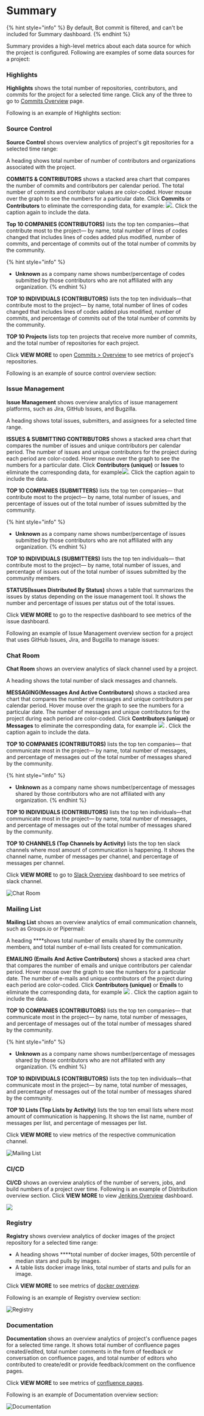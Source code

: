 # Summary

{% hint style="info" %}
By default, Bot commit is filtered, and can't be included for Summary dashboard.
{% endhint %}

Summary provides a high-level metrics about each data source for which the project is configured. Following are examples of some data sources for a project:

### **Highlights**

**Highlights** shows the total number of repositories, contributors, and commits for the project for  a selected time range. Click any of the three to go to [Commits Overview](source-control/git.md#GitRepositories-GitRepositories>Overview) page.

Following is an example of Highlights section:

### **Source Control**

**Source Control** shows overview analytics of project's git repositories for a selected time range:

A heading shows total number of number of contributors and organizations associated with the project.

**COMMITS & CONTRIBUTORS** shows a stacked area chart that compares the number of commits and contributors per calendar period. The total number of commits and contributor values are color-coded. Hover mouse over the graph to see the numbers for a particular date. Click **Commits** or **Contributors** to eliminate the corresponding data, for example: ![](../../../.gitbook/assets/18088223.png). Click the caption again to include the data.

**Top 10 COMPANIES \(**CONTRIBUTORS**\)** lists the top ten companies—that contribute most to the project— by name, total number of lines of codes changed that includes lines of codes added plus modified, number of commits, and percentage of commits out of the total number of commits by the community.

{% hint style="info" %}
* **Unknown** as a company name shows number/percentage of codes submitted by those contributors who are not affiliated with any organization.
{% endhint %}

**TOP 10 INDIVIDUALS \(**CONTRIBUTORS**\)** lists the top ten individuals—that contribute most to the project— by name, total number of lines of codes changed that includes lines of codes added plus modified, number of commits, and percentage of commits out of the total number of commits by the community.

**TOP 10 Projects** lists top ten projects that receive more number of commits, and the total number of repositories for each project.

Click **VIEW MORE** to open [Commits &gt; Overview](source-control/git.md#GitRepositories-GitRepositories>Overview) to see metrics of project's repositories. 

Following is an example of source control overview section:

### **Issue Management**

**Issue Management** shows overview analytics of issue management platforms, such as Jira, GitHub Issues, and Bugzilla.

A heading shows total issues, submitters, and assignees for a selected time range.

**ISSUES & SUBMITTING CONTRIBUTORS** shows a stacked area chart that compares the number of issues and unique contributors per calendar period. The number of issues and unique contributors for the project during each period are color-coded. Hover mouse over the graph to see the numbers for a particular date. Click **Contributors \(unique\)** or **Issues** to eliminate the corresponding data, for example![](../../../.gitbook/assets/18088222.png). Click the caption again to include the data.

**TOP 10 COMPANIES \(**SUBMITTERS**\)** lists the top ten companies— that contribute most to the project— by name, total number of issues, and percentage of issues out of the total number of issues submitted by the community.

{% hint style="info" %}
* **Unknown** as a company name shows number/percentage of issues submitted by those contributors who are not affiliated with any organization.
{% endhint %}

**TOP 10 INDIVIDUALS \(**SUBMITTERS**\)** lists the top ten individuals— that contribute most to the project— by name, total number of issues, and percentage of issues out of the total number of issues submitted by the community members.

**STATUS\(**Issues Distributed By Status**\)** shows a table that summarizes the issues by status depending on the issue management tool. It shows the number and percentage of issues per status out of the total issues.

Click **VIEW MORE** to go to the respective dashboard to see metrics of the issue dashboard.

Following an example of Issue Management overview section for a project that uses GitHub Issues, Jira, and Bugzilla to manage issues:

### **Chat Room**

**Chat Room** shows an overview analytics of slack channel used by a project.

A heading shows the total number of slack messages and channels.

**MESSAGING\(**Messages And Active Contributors**\)** shows a stacked area chart that compares the number of messages and unique contributors per calendar period. Hover mouse over the graph to see the numbers for a particular date. The number of messages and unique contributors for the project during each period are color-coded. Click **Contributors \(unique\)** or **Messages** to eliminate the corresponding data, for example ![](../../../.gitbook/assets/messages.png) . Click the caption again to include the data.

**TOP 10 COMPANIES \(**CONTRIBUTORS**\)** lists the top ten companies— that communicate most in the project— by name, total number of messages, and percentage of messages out of the total number of messages shared by the community.

{% hint style="info" %}
* **Unknown** as a company name shows number/percentage of messages shared by those contributors who are not affiliated with any organization.
{% endhint %}

**TOP 10 INDIVIDUALS \(**CONTRIBUTORS**\)** lists the top ten individuals—that communicate most in the project— by name, total number of messages, and percentage of messages out of the total number of messages shared by the community.

**TOP 10 CHANNELS \(Top Channels by Activity\)** lists the top ten slack channels where most amount of communication is happening. It shows the channel name, number of messages per channel, and percentage of messages per channel.

Click **VIEW MORE** to go to [Slack Overview](chat-room/slack.md#Slack-Slack>Overview) dashboard to see metrics of slack channel.

![Chat Room](../../../.gitbook/assets/chat-room%20%281%29.png)

### **Mailing List**

**Mailing List** shows an overview analytics of email communication channels, such as Groups.io or Pipermail:

A heading ****shows total number of emails shared by the community members, and  total number of e-mail lists created for communication.

**EMAILING \(**Emails And Active Contributors**\)** shows a stacked area chart that compares the number of emails and unique contributors per calendar period. Hover mouse over the graph to see the numbers for a particular date. The number of e-mails and unique contributors of the project during each period are color-coded. Click **Contributors \(unique\)** or **Emails** to eliminate the corresponding data, for example ![](../../../.gitbook/assets/emails.png) . Click the caption again to include the data.

**TOP 10 COMPANIES \(**CONTRIBUTORS**\)** lists the top ten companies— that communicate most in the project— by name, total number of messages, and percentage of messages out of the total number of messages shared by the community.

{% hint style="info" %}
* **Unknown** as a company name shows number/percentage of messages shared by those contributors who are not affiliated with any organization.
{% endhint %}

**TOP 10 INDIVIDUALS \(**CONTRIBUTORS**\)** lists the top ten individuals—that communicate most in the project— by name, total number of messages, and percentage of messages out of the total number of messages shared by the community.

**TOP 10 Lists \(Top Lists by Activity\)** lists the top ten email lists where most amount of communication is happening. It shows the list name, number of messages per list, and percentage of messages per list.

Click **VIEW MORE** to view metrics of the respective communication channel.

![Mailing List](../../../.gitbook/assets/mailing-list%20%281%29.png)

### **CI/CD**

**CI/CD** shows an overview analytics of the number of servers, jobs, and build numbers of a project over time. Following is an example of Distribution overview section. Click **VIEW MORE** to view [Jenkins Overview](ci-cd/jenkins.md#overview) dashboard.

![](../../../.gitbook/assets/ci-cd%20%281%29.png)

### **Registry**

**Registry** shows overview analytics of docker images of the project repository for a selected time range:

* A heading shows ****total number of docker images, 50th percentile of median stars and pulls by images.
* A table lists docker image links, total number of starts and pulls for an image.

Click **VIEW MORE** to see metrics of [docker overview](registry/dockerhub.md#DockerHub-DockerHub>Overview).

Following is an example of Registry overview section:

![Registry](../../../.gitbook/assets/registry%20%281%29.png)

### **Documentation**

**Documentation** shows an overview analytics of project's confluence pages for a selected time range. It shows total number of confluence pages created/edited, total number comments in the form of feedback or conversation on confluence pages, and total number of editors who contributed to create/edit or provide feedback/comment on the confluence pages.

Click **VIEW MORE** to see metrics of [confluence pages](documentation/confluence.md#Confluence-Confluence>Overview).

Following is an example of Documentation overview section:

![Documentation](../../../.gitbook/assets/documentation%20%281%29.png)

